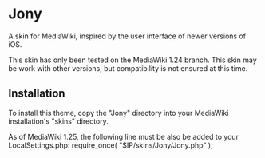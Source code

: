 # Jony
A skin for MediaWiki, inspired by the user interface of newer versions of iOS.

This skin has only been tested on the MediaWiki 1.24 branch. This skin may be work with other versions, but compatibility is not ensured at this time.

## Installation
To install this theme, copy the "Jony" directory into your MediaWiki installation's "skins" directory.

As of MediaWiki 1.25, the following line must be also be added to your LocalSettings.php:
    require_once( "$IP/skins/Jony/Jony.php" );
